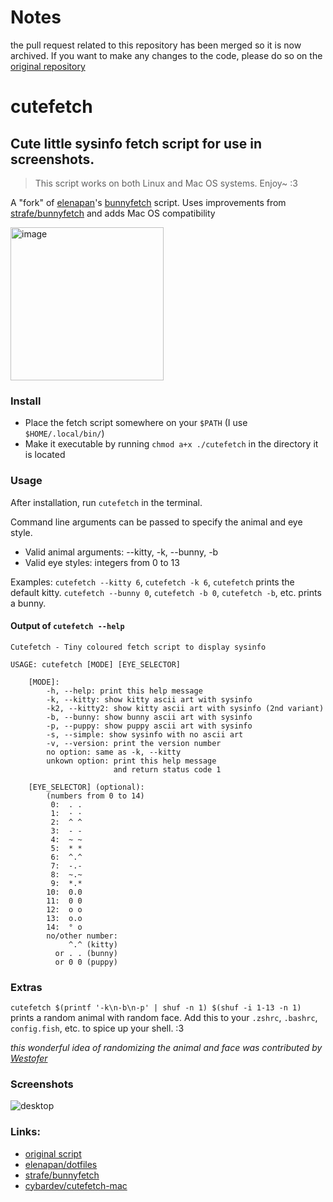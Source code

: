 # Notes
the pull request related to this repository has been merged so it is now archived. If you want to make any changes to the code, please do so on the [original repository](https://github.com/cybardev/cutefetch)

# cutefetch

## Cute little sysinfo fetch script for use in screenshots.

> This script works on both Linux and Mac OS systems. Enjoy~ :3

A "fork" of [elenapan](https://github.com/elenapan)'s [bunnyfetch](https://github.com/elenapan/dotfiles/blob/master/bin/bunnyfetch) script.
Uses improvements from [strafe/bunnyfetch](https://github.com/strafe/bunnyfetch/) and adds Mac OS compatibility

<img width="245" alt="image" src="https://user-images.githubusercontent.com/50134239/161402429-2561a87a-3a89-42d4-ad7c-cefe4ef62fa2.png">

### Install

-   Place the fetch script somewhere on your `$PATH` (I use `$HOME/.local/bin/`)
-   Make it executable by running `chmod a+x ./cutefetch` in the directory it is located

### Usage

After installation, run `cutefetch` in the terminal.

Command line arguments can be passed to specify the animal and eye style.

-   Valid animal arguments: --kitty, -k, --bunny, -b
-   Valid eye styles: integers from 0 to 13

Examples: `cutefetch --kitty 6`, `cutefetch -k 6`, `cutefetch` prints the default kitty.
`cutefetch --bunny 0`, `cutefetch -b 0`, `cutefetch -b`, etc. prints a bunny.

#### Output of `cutefetch --help`

```
Cutefetch - Tiny coloured fetch script to display sysinfo

USAGE: cutefetch [MODE] [EYE_SELECTOR]

    [MODE]:
        -h, --help: print this help message
        -k, --kitty: show kitty ascii art with sysinfo
        -k2, --kitty2: show kitty ascii art with sysinfo (2nd variant)
        -b, --bunny: show bunny ascii art with sysinfo
        -p, --puppy: show puppy ascii art with sysinfo
        -s, --simple: show sysinfo with no ascii art
        -v, --version: print the version number
        no option: same as -k, --kitty
        unkown option: print this help message
                       and return status code 1

    [EYE_SELECTOR] (optional):
        (numbers from 0 to 14)
         0:  . .
         1:  · ·
         2:  ^ ^
         3:  - -
         4:  ~ ~
         5:  * *
         6:  ^.^
         7:  -.-
         8:  ~.~
         9:  *.*
        10:  0.0
        11:  0 0
        12:  o o
        13:  o.o
        14:  ° o
        no/other number:
             ^.^ (kitty)
          or . . (bunny)
          or 0 0 (puppy)
```

### Extras

`cutefetch $(printf '-k\n-b\n-p' | shuf -n 1) $(shuf -i 1-13 -n 1)` prints a random animal with random face. Add this to your `.zshrc`, `.bashrc`, `config.fish`, etc. to spice up your shell. :3

_this wonderful idea of randomizing the animal and face was contributed by [Westofer](https://github.com/westofer)_

### Screenshots

![desktop](https://imgur.com/tX8Fqt4.png)

### Links:

-   [original script](https://github.com/elenapan/dotfiles/blob/master/bin/bunnyfetch)
-   [elenapan/dotfiles](https://github.com/elenapan/dotfiles/)
-   [strafe/bunnyfetch](https://github.com/strafe/bunnyfetch/)
-   [cybardev/cutefetch-mac](https://github.com/cybardev/cutefetch-mac/)
